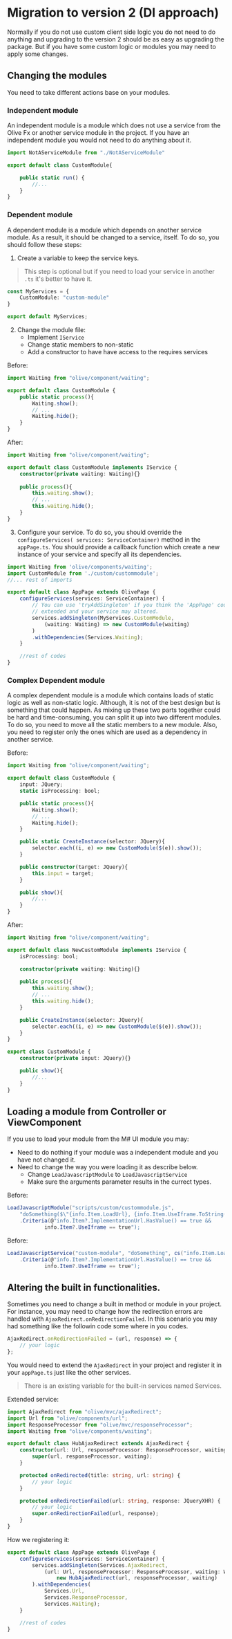﻿# Migration to version 2 (DI approach)

Normally if you do not use custom client side logic you do not need to do anything and 
upgrading to the version 2 should be as easy as upgrading the package. But if you have
some custom logic or modules you may need to apply some changes.

## Changing the modules
You need to take different actions base on your modules.

### Independent module
An independent module is a module which does not use a service from the Olive Fx or 
another service module in the project. If you have an independent module you would 
not need to do anything about it.
```ts
import NotAServiceModule from "./NotAServiceModule"

export default class CustomModule{

    public static run() {
        //...
    }
}
```


### Dependent module
A dependent module is a module which depends on another service module. As a result, 
it should be changed to a service, itself. To do so, you should follow these steps:
1. Create a variable to keep the service keys. 
> This step is optional but if you need to load your service in another `.ts` it's 
    better to have it.

```ts
const MyServices = {
    CustomModule: "custom-module"
}

export default MyServices;
```


2. Change the module file:
   * Implement `IService`
   * Change static members to non-static
   * Add a constructor to have have access to the requires services
   
Before:
```ts
import Waiting from "olive/component/waiting";

export default class CustomModule {
	public static process(){
		Waiting.show();
		// ...
		Waiting.hide();		
	}
}
```

After:
```ts
import Waiting from "olive/component/waiting";

export default class CustomModule implements IService {
	constructor(private waiting: Waiting){}
	
	public process(){
		this.waiting.show();
		// ...
		this.waiting.hide();		
	}
}
```

3. Configure your service. To do so, you should override the `configureServices(
services: ServiceContainer)` method in the `appPage.ts`. You should provide a 
callback function which create a new instance of your service and specify all its 
dependencies.

```ts
import Waiting from 'olive/components/waiting';
import CustomModule from './custom/custommodule';
//... rest of imports

export default class AppPage extends OlivePage {
	configureServices(services: ServiceContainer) {
		// You can use 'tryAddSingleton' if you think the 'AppPage' could be 
		// extended and your service may altered.
		services.addSingleton(MyServices.CustomModule, 
			(waiting: Waiting) => new CustomModule(waiting)
		)
		.withDependencies(Services.Waiting);
	}

	//rest of codes
}
```



### Complex Dependent module
A complex dependent module is a module which contains loads of static logic as well as 
non-static logic. Although, it is not of the best design but is something that could 
happen. As mixing up these two parts together could be hard and time-consuming, you 
can split it up into two different modules. To do so, you need to move all the static 
members to a new module. Also, you need to register only the ones which are used as a 
dependency in another service.
   
Before:
```ts
import Waiting from "olive/component/waiting";

export default class CustomModule {
	input: JQuery;
	static isProcessing: bool;

	public static process(){
		Waiting.show();
		// ...
		Waiting.hide();		
	}

	public static CreateInstance(selector: JQuery){
		selector.each((i, e) => new CustomModule($(e)).show()); 
	}

	public constructor(target: JQuery){
		this.input = target;
	}

	public show(){
		//...
	}
}
```

After:
```ts
import Waiting from "olive/component/waiting";

export default class NewCustomModule implements IService {	
	isProcessing: bool;

	constructor(private waiting: Waiting){}
	
	public process(){
		this.waiting.show();
		// ...
		this.waiting.hide();		
	}

	public CreateInstance(selector: JQuery){
		selector.each((i, e) => new CustomModule($(e)).show()); 
	}
}

export class CustomModule {	
	constructor(private input: JQuery){}

	public show(){
		//...
	}
}
```



## Loading a module from Controller or ViewComponent
If you use to load your module from the M# UI module you may:
* Need to do nothing if your module was a independent module and you have not changed it.
* Need to change the way you were loading it as describe below.
	* Change `LoadJavascriptModule` to `LoadJavascriptService`
    * Make sure the arguments parameter results in the currect types.

Before:
```csharp
LoadJavascriptModule("scripts/custom/custommodule.js", 
	"doSomething($\"{info.Item.LoadUrl}, {info.Item.UseIframe.ToString().ToLower()})\");")
	.Criteria(@"info.Item?.ImplementationUrl.HasValue() == true && 
			info.Item?.UseIframe == true");
```

Before:
```csharp
LoadJavascriptService("custom-module", "doSomething", cs("info.Item.LoadUrl, info.Item.UseIframe"))
	.Criteria(@"info.Item?.ImplementationUrl.HasValue() == true && 
			info.Item?.UseIframe == true");
```


## Altering the built in functionalities.
Sometimes you need to change a built in method or module in your project. For instance, 
you may need to change how the redirection errors are handled with 
`AjaxRedirect.onRedirectionFailed`. In this scenario you may had something like the
followin code some where in you codes.

```ts
AjaxRedirect.onRedirectionFailed = (url, response) => {
	// your logic
};
```

You would need to extend the `AjaxRedirect` in your project and register it in your
`appPage.ts` just like the other services.
> There is an existing variable for the built-in services named Services.

Extended service:
```ts
import AjaxRedirect from "olive/mvc/ajaxRedirect";
import Url from "olive/components/url";
import ResponseProcessor from "olive/mvc/responseProcessor";
import Waiting from "olive/components/waiting";

export default class HubAjaxRedirect extends AjaxRedirect {
	constructor(url: Url, responseProcessor: ResponseProcessor, waiting: Waiting) {
		super(url, responseProcessor, waiting);
	}

	protected onRedirected(title: string, url: string) {
		// your logic
	}

	protected onRedirectionFailed(url: string, response: JQueryXHR) {
		// your logic
		super.onRedirectionFailed(url, response);
	}
}
```

How we registering it:
```ts
export default class AppPage extends OlivePage {
	configureServices(services: ServiceContainer) {
		services.addSingleton(Services.AjaxRedirect, 
			(url: Url, responseProcessor: ResponseProcessor, waiting: Waiting) =>
				new HubAjaxRedirect(url, responseProcessor, waiting)
		).withDependencies(
			Services.Url, 
			Services.ResponseProcessor, 
			Services.Waiting);
	}

	//rest of codes
}
```